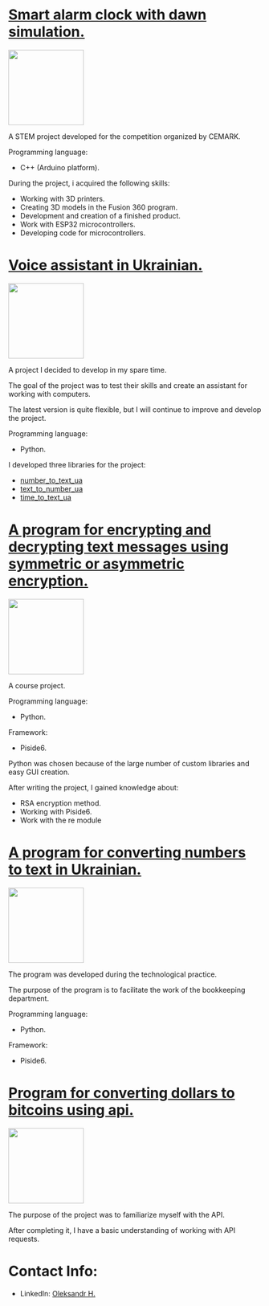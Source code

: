 # [Smart alarm clock with dawn simulation.](https://github.com/1Rebern/smart-alarm-clock-esp32)
<p align="left"> <a href="https://github.com/1Rebern/smart-alarm-clock-esp32"> <img src="https://user-images.githubusercontent.com/33416429/92813512-27f0bb80-f376-11ea-8562-ee2b3e416aec.png" width="150" ></a></p>
A STEM project developed for the competition organized by CEMARK.

Programming language:
* C++ (Arduino platform).

During the project, i acquired the following skills:
* Working with 3D printers.
* Creating 3D models in the Fusion 360 program.
* Development and creation of a finished product.
* Work with ESP32 microcontrollers.
* Developing code for microcontrollers.

# [Voice assistant in Ukrainian.](https://github.com/1Rebern/annabelle-voice-assistant-ua)
<p align="left"> <a href="https://github.com/1Rebern/annabelle-voice-assistant-ua"> <img src="https://user-images.githubusercontent.com/33416429/92813512-27f0bb80-f376-11ea-8562-ee2b3e416aec.png" width="150" ></a>
</p>
A project I decided to develop in my spare time.

The goal of the project was to test their skills and create an assistant for working with computers.

The latest version is quite flexible, but I will continue to improve and develop the project.

Programming language:
* Python.

I developed three libraries for the project:
* [number_to_text_ua](https://github.com/1Rebern/annabelle-voice-assistant-ua/blob/b4bf5c2a84730910915c2596c8fef53ffff4dc06/Lib/number_to_text_ua.py)
* [text_to_number_ua](https://github.com/1Rebern/annabelle-voice-assistant-ua/blob/b4bf5c2a84730910915c2596c8fef53ffff4dc06/Lib/text_to_number_ua.py)
* [time_to_text_ua](https://github.com/1Rebern/annabelle-voice-assistant-ua/blob/b4bf5c2a84730910915c2596c8fef53ffff4dc06/Lib/time_to_text_ua.py)

# [A program for encrypting and decrypting text messages using symmetric or asymmetric encryption.](https://github.com/1Rebern/encrypting-and-decrypting)
<p align="left"> <a href="https://github.com/1Rebern/encrypting-and-decrypting"> <img src="https://user-images.githubusercontent.com/33416429/92813512-27f0bb80-f376-11ea-8562-ee2b3e416aec.png" width="150" ></a>
</p>
A course project.

Programming language:
* Python.

Framework:
* Piside6.

Python was chosen because of the large number of custom libraries and easy GUI creation.

After writing the project, I gained knowledge about:
* RSA encryption method.
* Working with Piside6.
* Work with the re module

# [A program for converting numbers to text in Ukrainian.](https://github.com/1Rebern/number-to-text-ua)
<p align="left"> <a href="https://github.com/1Rebern/number-to-text-ua"> <img src="https://user-images.githubusercontent.com/33416429/92813512-27f0bb80-f376-11ea-8562-ee2b3e416aec.png" width="150" ></a>
</p>
The program was developed during the technological practice.

The purpose of the program is to facilitate the work of the bookkeeping department.

Programming language:
* Python.
 
Framework:
* Piside6.

# [Program for converting dollars to bitcoins using api.](https://github.com/1Rebern/bitcoin-to-dollars-api)
<p align="left"> <a href="https://github.com/1Rebern/bitcoin-to-dollars-api"> <img src="https://user-images.githubusercontent.com/33416429/92813512-27f0bb80-f376-11ea-8562-ee2b3e416aec.png" width="150" ></a>
</p>
The purpose of the project was to familiarize myself with the API.

After completing it, I have a basic understanding of working with API requests.

# Contact Info:
* LinkedIn: [Oleksandr H.](https://www.linkedin.com/in/oleksandr-hurba-173057343/)
